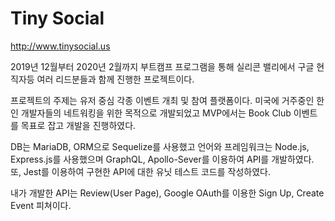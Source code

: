 # Tiny Social

http://www.tinysocial.us

2019년 12월부터 2020년 2월까지 부트캠프 프로그램을 통해 실리콘 밸리에서 구글 현직자등 여러 리드분들과 함께 진행한 프로젝트이다.

프로젝트의 주제는 유저 중심 각종 이벤트 개최 및 참여 플랫폼이다. 미국에 거주중인 한인 개발자들의 네트워킹을 위한 목적으로 개발되었고 MVP에서는 Book Club 이벤트를 목표로 잡고 개발을 진행하였다.

DB는 MariaDB, ORM으로 Sequelize를 사용했고 언어와 프레임워크는 Node.js, Express.js를 사용했으며 GraphQL, Apollo-Sever를 이용하여 API를 개발하였다. 또, Jest를 이용하여 구현한 API에 대한 유닛 테스트 코드를 작성하였다.

내가 개발한 API는 Review(User Page), Google OAuth를 이용한 Sign Up, Create Event 피쳐이다.
